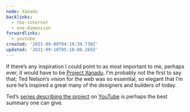```yaml
---
node: Xanadu
backlinks:
  - the-internet
  - one-dimension
forwardlinks:
  - youtube
created: '2021-09-09T04:19:38.738Z'
updated: '2021-09-10T05:10:06.269Z'
---
```

<p>If there’s any inspiration I could point to as most important to me, perhaps ever, it would have to be <a href="https://xanadu.com/">Project Xanadu</a>. I’m probably not the first to say that; Ted Nelson’s vision for the web was so essential, so elegant that I’m sure he’s inspired a great many of the designers and builders of today.</p>
<p>Ted’s <a href="https://youtu.be/hMKy52Intac">series describing the project</a> on <a href="youtube.md">YouTube</a> is perhaps the best summary one can give.</p>
